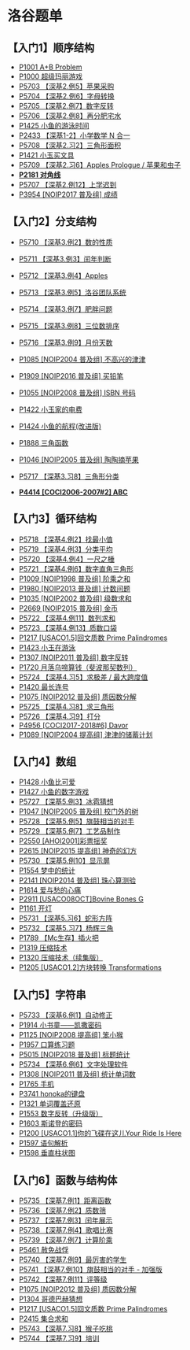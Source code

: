 # 洛谷题单

## 【入门1】顺序结构

- [P1001 A+B Problem](https://www.luogu.com.cn/problem/P1001)
- [P1000 超级玛丽游戏](https://www.luogu.com.cn/problem/P1000)
- [P5703 【深基2.例5】苹果采购](https://www.luogu.com.cn/problem/P5703)
- [P5704 【深基2.例6】字母转换](https://www.luogu.com.cn/problem/P5704)
- [P5705 【深基2.例7】数字反转](https://www.luogu.com.cn/problem/P5705)
- [P5706 【深基2.例8】再分肥宅水](https://www.luogu.com.cn/problem/P5706)
- [P1425 小鱼的游泳时间](https://www.luogu.com.cn/problem/P1425)
- [P2433 【深基1-2】小学数学 N 合一](https://www.luogu.com.cn/problem/P2433)
- [P5708 【深基2.习2】三角形面积](https://www.luogu.com.cn/problem/P5708)
- [P1421 小玉买文具](https://www.luogu.com.cn/problem/P1421)
- [P5709 【深基2.习6】Apples Prologue / 苹果和虫子](https://www.luogu.com.cn/problem/P5709)
- **[P2181 对角线](https://www.luogu.com.cn/problem/P2181)**
- [P5707 【深基2.例12】上学迟到](https://www.luogu.com.cn/problem/P5707)
- [P3954 [NOIP2017 普及组] 成绩](https://www.luogu.com.cn/problem/P3954)

## 【入门2】分支结构

- [P5710 【深基3.例2】数的性质](https://www.luogu.com.cn/problem/P5710)

- [P5711 【深基3.例3】闰年判断](https://www.luogu.com.cn/problem/P5711)

- [P5712 【深基3.例4】Apples](https://www.luogu.com.cn/problem/P5712)

- [P5713 【深基3.例5】洛谷团队系统	](https://www.luogu.com.cn/problem/P5713)

- [P5714 【深基3.例7】肥胖问题](https://www.luogu.com.cn/problem/P5714)

- [P5715 【深基3.例8】三位数排序](https://www.luogu.com.cn/problem/P5715)

- [P5716 【深基3.例9】月份天数](https://www.luogu.com.cn/problem/P5716)

- [P1085 [NOIP2004 普及组] 不高兴的津津](https://www.luogu.com.cn/problem/P1085)

- [P1909 [NOIP2016 普及组] 买铅笔](https://www.luogu.com.cn/problem/P1909)

- [P1055 [NOIP2008 普及组] ISBN 号码](https://www.luogu.com.cn/problem/P1055)

- [P1422 小玉家的电费](https://www.luogu.com.cn/problem/P1422)

- [P1424 小鱼的航程(改进版)](https://www.luogu.com.cn/problem/P1424)

- [P1888 三角函数](https://www.luogu.com.cn/problem/P1888)

- [P1046 [NOIP2005 普及组] 陶陶摘苹果](https://www.luogu.com.cn/problem/P1046)

- [P5717 【深基3.习8】三角形分类](https://www.luogu.com.cn/problem/P5717)

- **[P4414 [COCI2006-2007#2] ABC](https://www.luogu.com.cn/problem/P4414)**

## 【入门3】循环结构

- [P5718 【深基4.例2】找最小值](https://www.luogu.com.cn/problem/P5718)
- [P5719 【深基4.例3】分类平均](https://www.luogu.com.cn/problem/P5719)
- [P5720 【深基4.例4】一尺之棰](https://www.luogu.com.cn/problem/P5720)
- [P5721 【深基4.例6】数字直角三角形](https://www.luogu.com.cn/problem/P5721)
- [P1009 [NOIP1998 普及组] 阶乘之和](https://www.luogu.com.cn/problem/P1009)
- [P1980 [NOIP2013 普及组] 计数问题](https://www.luogu.com.cn/problem/P1980)
- [P1035 [NOIP2002 普及组] 级数求和](https://www.luogu.com.cn/problem/P1035)
- [P2669 [NOIP2015 普及组] 金币](https://www.luogu.com.cn/problem/P2669)
- [P5722 【深基4.例11】数列求和](https://www.luogu.com.cn/problem/P5722)
- [P5723 【深基4.例13】质数口袋](https://www.luogu.com.cn/problem/P5723)
- [P1217 [USACO1.5]回文质数 Prime Palindromes](https://www.luogu.com.cn/problem/P1217)
- [P1423 小玉在游泳](https://www.luogu.com.cn/problem/P1423)
- [P1307 [NOIP2011 普及组] 数字反转](https://www.luogu.com.cn/problem/P1307)
- [P1720 月落乌啼算钱（斐波那契数列）](https://www.luogu.com.cn/problem/P1720)
- [P5724 【深基4.习5】求极差 / 最大跨度值](https://www.luogu.com.cn/problem/P5724)
- [P1420 最长连号](https://www.luogu.com.cn/problem/P1420)
- [P1075 [NOIP2012 普及组] 质因数分解](https://www.luogu.com.cn/problem/P1075)
- [P5725 【深基4.习8】求三角形](https://www.luogu.com.cn/problem/P5725)
- [P5726 【深基4.习9】打分](https://www.luogu.com.cn/problem/P5726)
- [P4956 [COCI2017-2018#6] Davor](https://www.luogu.com.cn/problem/P4956)
- [P1089 [NOIP2004 提高组] 津津的储蓄计划](https://www.luogu.com.cn/problem/P1089)

## 【入门4】数组

- [P1428 小鱼比可爱](https://www.luogu.com.cn/problem/P1428)
- [P1427 小鱼的数字游戏](https://www.luogu.com.cn/problem/P1427)
- [P5727 【深基5.例3】冰雹猜想](https://www.luogu.com.cn/problem/P5727)
- [P1047 [NOIP2005 普及组] 校门外的树](https://www.luogu.com.cn/problem/P1047)
- [P5728 【深基5.例5】旗鼓相当的对手](https://www.luogu.com.cn/problem/P5728)
- [P5729 【深基5.例7】工艺品制作](https://www.luogu.com.cn/problem/P5729)
- [P2550 [AHOI2001]彩票摇奖](https://www.luogu.com.cn/problem/P2550)
- [P2615 [NOIP2015 提高组] 神奇的幻方](https://www.luogu.com.cn/problem/P2615)
- [P5730 【深基5.例10】显示屏](https://www.luogu.com.cn/problem/P5730)
- [P1554 梦中的统计](https://www.luogu.com.cn/problem/P1554)
- [P2141 [NOIP2014 普及组] 珠心算测验](https://www.luogu.com.cn/problem/P2141)
- [P1614 爱与愁的心痛](https://www.luogu.com.cn/problem/P1614)
- [P2911 [USACO08OCT]Bovine Bones G](https://www.luogu.com.cn/problem/P2911)
- [P1161 开灯](https://www.luogu.com.cn/problem/P1161)
- [P5731 【深基5.习6】蛇形方阵](https://www.luogu.com.cn/problem/P5731)
- [P5732 【深基5.习7】杨辉三角](https://www.luogu.com.cn/problem/P5732)
- [P1789 【Mc生存】插火把](https://www.luogu.com.cn/problem/P1789)
- [P1319 压缩技术](https://www.luogu.com.cn/problem/P1319)
- [P1320 压缩技术（续集版）](https://www.luogu.com.cn/problem/P1320)
- [P1205 [USACO1.2]方块转换 Transformations](https://www.luogu.com.cn/problem/P1205)

## 【入门5】字符串

- [P5733 【深基6.例1】自动修正](https://www.luogu.com.cn/problem/P5733)
- [P1914 小书童——凯撒密码](https://www.luogu.com.cn/problem/P1914)
- [P1125 [NOIP2008 提高组] 笨小猴](https://www.luogu.com.cn/problem/P1125)
- [P1957 口算练习题](https://www.luogu.com.cn/problem/P1957)
- [P5015 [NOIP2018 普及组] 标题统计](https://www.luogu.com.cn/problem/P5015)
- [P5734 【深基6.例6】文字处理软件](https://www.luogu.com.cn/problem/P5734)
- [P1308 [NOIP2011 普及组] 统计单词数](https://www.luogu.com.cn/problem/P1308)
- [P1765 手机](https://www.luogu.com.cn/problem/P1765)
- [P3741 honoka的键盘](https://www.luogu.com.cn/problem/P3741)
- [P1321 单词覆盖还原](https://www.luogu.com.cn/problem/P1321)
- [P1553 数字反转（升级版）](https://www.luogu.com.cn/problem/P1553)
- [P1603 斯诺登的密码](https://www.luogu.com.cn/problem/P1603)
- [P1200 [USACO1.1]你的飞碟在这儿Your Ride Is Here](https://www.luogu.com.cn/problem/P1200)
- [P1597 语句解析](https://www.luogu.com.cn/problem/P1597)
- [P1598 垂直柱状图](https://www.luogu.com.cn/problem/P1598)

## 【入门6】函数与结构体

- [P5735 【深基7.例1】距离函数](https://www.luogu.com.cn/problem/P5735)
- [P5736 【深基7.例2】质数筛](https://www.luogu.com.cn/problem/P5736)
- [P5737 【深基7.例3】闰年展示](https://www.luogu.com.cn/problem/P5737)
- [P5738 【深基7.例4】歌唱比赛](https://www.luogu.com.cn/problem/P5738)
- [P5739 【深基7.例7】计算阶乘](https://www.luogu.com.cn/problem/P5739)
- [P5461 赦免战俘](https://www.luogu.com.cn/problem/P5461)
- [P5740 【深基7.例9】最厉害的学生](https://www.luogu.com.cn/problem/P5740)
- [P5741 【深基7.例10】旗鼓相当的对手 - 加强版](https://www.luogu.com.cn/problem/P5741)
- [P5742 【深基7.例11】评等级](https://www.luogu.com.cn/problem/P5742)
- [P1075 [NOIP2012 普及组] 质因数分解](https://www.luogu.com.cn/problem/P1075)
- [P1304 哥德巴赫猜想](https://www.luogu.com.cn/problem/P1304)
- [P1217 [USACO1.5]回文质数 Prime Palindromes](https://www.luogu.com.cn/problem/P1217)
- [P2415 集合求和](https://www.luogu.com.cn/problem/P2415)
- [P5743 【深基7.习8】猴子吃桃](https://www.luogu.com.cn/problem/P5743)
- [P5744 【深基7.习9】培训](https://www.luogu.com.cn/problem/P5744)

